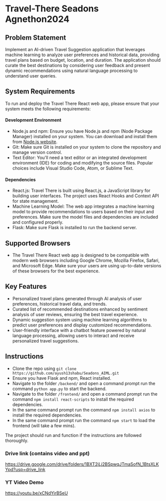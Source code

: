 # Travel-There Seadons Agnethon2024

## Problem Statement
Implement an AI-driven Travel Suggestion application that leverages machine learning to analyze user preferences and historical data, providing travel plans based on budget, location, and duration. The application should curate the best destinations by considering user feedback and present dynamic recommendations using natural language processing to understand user queries.

## System Requirements

To run and deploy the Travel There React web app, please ensure that your system meets the following requirements:

#### Development Environment

- Node.js and npm: Ensure you have Node.js and npm (Node Package Manager) installed on your system. You can download and install them from [Node.js website](https://nodejs.org/).
- Git: Make sure Git is installed on your system to clone the repository and manage version control.
- Text Editor: You'll need a text editor or an integrated development environment (IDE) for coding and modifying the source files. Popular choices include Visual Studio Code, Atom, or Sublime Text.

#### Dependencies

- React.js: Travel There is built using React.js, a JavaScript library for building user interfaces. The project uses React Hooks and Context API for state management.
- Machine Learning Model: The web app integrates a machine learning model to provide recommendations to users based on their input and preferences. Make sure the model files and dependencies are included and configured properly.
- Flask: Make sure Flask is installed to run the backend server.

## Supported Browsers

- The Travel There React web app is designed to be compatible with modern web browsers including Google Chrome, Mozilla Firefox, Safari, and Microsoft Edge. Make sure your users are using up-to-date versions of these browsers for the best experience.

## Key Features
- Personalized travel plans generated through AI analysis of user preferences, historical travel data, and trends.
- Curated list of recommended destinations enhanced by sentiment analysis of user reviews, ensuring the best travel experience.
- Dynamic suggestion system using machine learning algorithms to predict user preferences and display customized recommendations.
- User-friendly interface with a chatbot feature powered by natural language processing, allowing users to interact and receive personalized travel suggestions.
  
## Instructions
- Clone the repo using `git clone https://github.com/ayush13shabu/Seadons_AIML.git`
- Ensure you have Flask and npm, React installed.
- Navigate to the folder `/backend/` and open a command prompt run the command `python app.py` to start the backend.
- Navigate to the folder `/frontend/` and open a command prompt run the command `npm install react-scripts` to install the required dependencies.
- In the same command prompt run the command `npm install axios` to install the required dependencies.
- In the same command prompt run the command `npm start` to load the frontend (will take a few mins).

The project should run and function if the instructions are followed thoroughly.
### Drive link (contains video and ppt)
https://drive.google.com/drive/folders/1BXT2jLj2BSpwqJTmaSofN_1BtsXLKYpd?usp=drive_link
### YT Video Demo
https://youtu.be/xCNdYirBSeU
